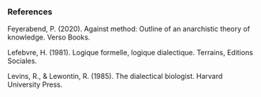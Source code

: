 ### References

Feyerabend, P. (2020). Against method: Outline of an anarchistic theory of knowledge. Verso Books.

Lefebvre, H. (1981). Logique formelle, logique dialectique. Terrains, Editions Sociales.

Levins, R., & Lewontin, R. (1985). The dialectical biologist. Harvard University Press.
